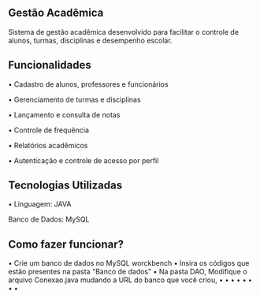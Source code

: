 ## Gestão Acadêmica
Sistema de gestão acadêmica desenvolvido para facilitar o controle de alunos, turmas, disciplinas e desempenho escolar. 

## Funcionalidades
• Cadastro de alunos, professores e funcionários

• Gerenciamento de turmas e disciplinas

• Lançamento e consulta de notas

• Controle de frequência

• Relatórios acadêmicos

• Autenticação e controle de acesso por perfil

## Tecnologias Utilizadas
• Linguagem: JAVA

Banco de Dados: MySQL

## Como fazer funcionar?

• Crie um banco de dados no MySQL worckbench
• Insira os códigos que estão presentes na pasta "Banco de dados"
• Na pasta DAO, Modifique o arquivo Conexao.java mudando a URL do banco que você criou, 
•
•
•
•
•
•
•
•
